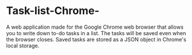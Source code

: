 # Task-list-Chrome-

A web application made for the Google Chrome web browser that allows you to write down to-do tasks in a list.
The tasks will be saved even when the browser closes. Saved tasks are stored as a JSON object in Chrome's local storage.
